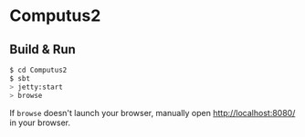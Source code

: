 # Computus2 #

## Build & Run ##

```sh
$ cd Computus2
$ sbt
> jetty:start
> browse
```

If `browse` doesn't launch your browser, manually open [http://localhost:8080/](http://localhost:8080/) in your browser.
